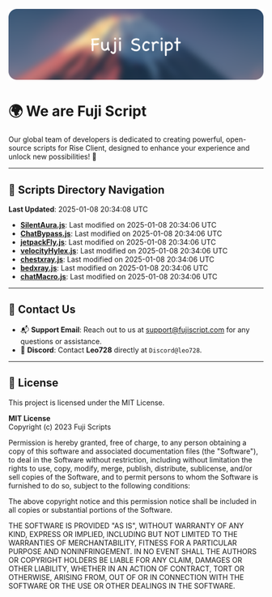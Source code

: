 ![Banner](.github/b.webp)

# 🌍 **We are Fuji Script**

Our global team of developers is dedicated to creating powerful, open-source scripts for Rise Client, designed to enhance your experience and unlock new possibilities! 🌟

---
<!-- SCRIPTS_NAVIGATION_START -->
## 📂 **Scripts Directory Navigation**

**Last Updated**: 2025-01-08 20:34:08 UTC

- **[SilentAura.js](scripts/SilentAura.js)**: Last modified on 2025-01-08 20:34:06 UTC
- **[ChatBypass.js](scripts/ChatBypass.js)**: Last modified on 2025-01-08 20:34:06 UTC
- **[jetpackFly.js](scripts/jetpackFly.js)**: Last modified on 2025-01-08 20:34:06 UTC
- **[velocityHylex.js](scripts/velocityHylex.js)**: Last modified on 2025-01-08 20:34:06 UTC
- **[chestxray.js](scripts/chestxray.js)**: Last modified on 2025-01-08 20:34:06 UTC
- **[bedxray.js](scripts/bedxray.js)**: Last modified on 2025-01-08 20:34:06 UTC
- **[chatMacro.js](scripts/chatMacro.js)**: Last modified on 2025-01-08 20:34:06 UTC

<!-- SCRIPTS_NAVIGATION_END -->

---

## 💬 **Contact Us**  
- 📬 **Support Email**: Reach out to us at [support@fujiscript.com](mailto:support@fujiscript.com) for any questions or assistance.  
- 💬 **Discord**: Contact **Leo728** directly at `Discord@leo728`.

---

## 📜 **License**

This project is licensed under the MIT License.  

**MIT License**  
Copyright (c) 2023 Fuji Scripts  

Permission is hereby granted, free of charge, to any person obtaining a copy of this software and associated documentation files (the "Software"), to deal in the Software without restriction, including without limitation the rights to use, copy, modify, merge, publish, distribute, sublicense, and/or sell copies of the Software, and to permit persons to whom the Software is furnished to do so, subject to the following conditions:  

The above copyright notice and this permission notice shall be included in all copies or substantial portions of the Software.  

THE SOFTWARE IS PROVIDED "AS IS", WITHOUT WARRANTY OF ANY KIND, EXPRESS OR IMPLIED, INCLUDING BUT NOT LIMITED TO THE WARRANTIES OF MERCHANTABILITY, FITNESS FOR A PARTICULAR PURPOSE AND NONINFRINGEMENT. IN NO EVENT SHALL THE AUTHORS OR COPYRIGHT HOLDERS BE LIABLE FOR ANY CLAIM, DAMAGES OR OTHER LIABILITY, WHETHER IN AN ACTION OF CONTRACT, TORT OR OTHERWISE, ARISING FROM, OUT OF OR IN CONNECTION WITH THE SOFTWARE OR THE USE OR OTHER DEALINGS IN THE SOFTWARE.  
